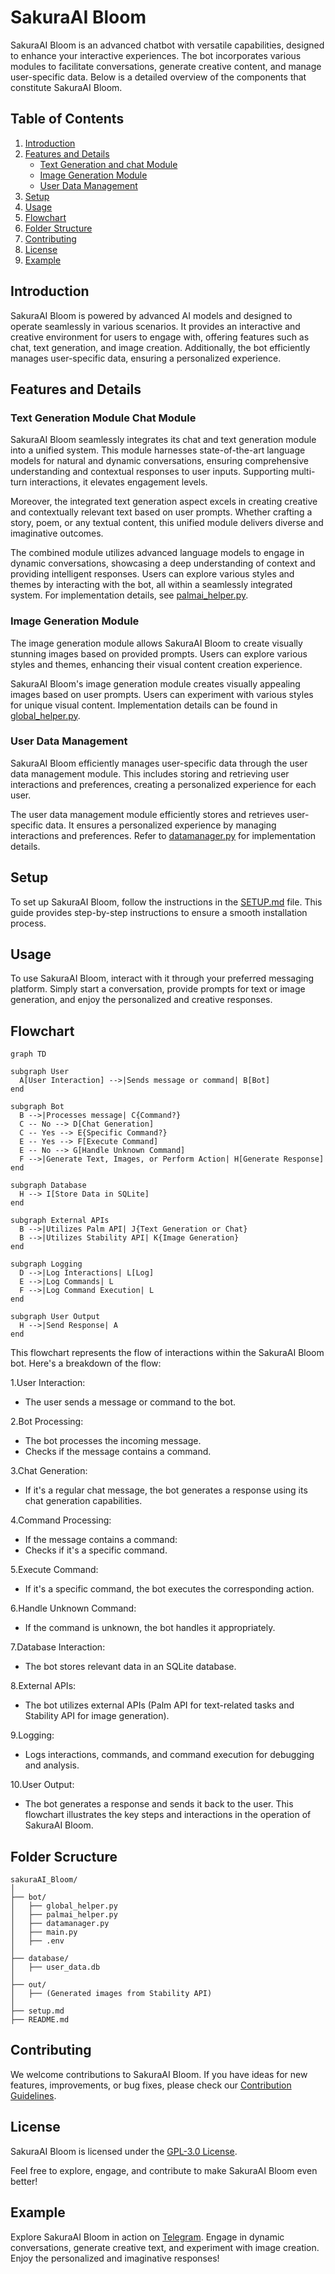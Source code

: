 # SakuraAI Bloom

SakuraAI Bloom is an advanced chatbot with versatile capabilities, designed to enhance your interactive experiences. The bot incorporates various modules to facilitate conversations, generate creative content, and manage user-specific data. Below is a detailed overview of the components that constitute SakuraAI Bloom.

## Table of Contents

1. [Introduction](#introduction)
2. [Features and Details](#features-and-details)
    - [Text Generation and chat  Module](#text-generation-module-chat-module)
    - [Image Generation Module](#image-generation-module)
    - [User Data Management](#user-data-management)
3. [Setup](#setup)
4. [Usage](#usage)
5. [Flowchart](#flowchart)
6. [Folder Structure](#folder-scructure)
7. [Contributing](#contributing)
8. [License](#license)
9. [Example](#example)

## Introduction

SakuraAI Bloom is powered by advanced AI models and designed to operate seamlessly in various scenarios. It provides an interactive and creative environment for users to engage with, offering features such as chat, text generation, and image creation. Additionally, the bot efficiently manages user-specific data, ensuring a personalized experience.

## Features and Details

### Text Generation Module Chat Module

SakuraAI Bloom seamlessly integrates its chat and text generation module into a unified system. This module harnesses state-of-the-art language models for natural and dynamic conversations, ensuring comprehensive understanding and contextual responses to user inputs. Supporting multi-turn interactions, it elevates engagement levels.

Moreover, the integrated text generation aspect excels in creating creative and contextually relevant text based on user prompts. Whether crafting a story, poem, or any textual content, this unified module delivers diverse and imaginative outcomes.

The combined module utilizes advanced language models to engage in dynamic conversations, showcasing a deep understanding of context and providing intelligent responses. Users can explore various styles and themes by interacting with the bot, all within a seamlessly integrated system. For implementation details, see [palmai_helper.py](bot/palmai_helper.py).

### Image Generation Module

The image generation module allows SakuraAI Bloom to create visually stunning images based on provided prompts. Users can explore various styles and themes, enhancing their visual content creation experience.

SakuraAI Bloom's image generation module creates visually appealing images based on user prompts. Users can experiment with various styles for unique visual content. Implementation details can be found in [global_helper.py](bot/global_helper.py).

### User Data Management

SakuraAI Bloom efficiently manages user-specific data through the user data management module. This includes storing and retrieving user interactions and preferences, creating a personalized experience for each user.

The user data management module efficiently stores and retrieves user-specific data. It ensures a personalized experience by managing interactions and preferences. Refer to [datamanager.py](bot/datamanager.py) for implementation details.

## Setup

To set up SakuraAI Bloom, follow the instructions in the [SETUP.md](SETUP.md) file. This guide provides step-by-step instructions to ensure a smooth installation process.

## Usage

To use SakuraAI Bloom, interact with it through your preferred messaging platform. Simply start a conversation, provide prompts for text or image generation, and enjoy the personalized and creative responses.

## Flowchart

```mermaid
graph TD

subgraph User
  A[User Interaction] -->|Sends message or command| B[Bot]
end

subgraph Bot
  B -->|Processes message| C{Command?}
  C -- No --> D[Chat Generation]
  C -- Yes --> E{Specific Command?}
  E -- Yes --> F[Execute Command]
  E -- No --> G[Handle Unknown Command]
  F -->|Generate Text, Images, or Perform Action| H[Generate Response]
end

subgraph Database
  H --> I[Store Data in SQLite]
end

subgraph External APIs
  B -->|Utilizes Palm API| J{Text Generation or Chat}
  B -->|Utilizes Stability API| K{Image Generation}
end

subgraph Logging
  D -->|Log Interactions| L[Log]
  E -->|Log Commands| L
  F -->|Log Command Execution| L
end

subgraph User Output
  H -->|Send Response| A
end
```

This flowchart represents the flow of interactions within the SakuraAI Bloom bot. Here's a breakdown of the flow:

1.User Interaction:

- The user sends a message or command to the bot.

2.Bot Processing:

- The bot processes the incoming message.
- Checks if the message contains a command.

3.Chat Generation:

- If it's a regular chat message, the bot generates a response using its chat generation capabilities.

4.Command Processing:

- If the message contains a command:
- Checks if it's a specific command.

5.Execute Command:

- If it's a specific command, the bot executes the corresponding action.

6.Handle Unknown Command:

- If the command is unknown, the bot handles it appropriately.

7.Database Interaction:

- The bot stores relevant data in an SQLite database.

8.External APIs:

- The bot utilizes external APIs (Palm API for text-related tasks and Stability API for image generation).

9.Logging:

- Logs interactions, commands, and command execution for debugging and analysis.

10.User Output:

- The bot generates a response and sends it back to the user.
This flowchart illustrates the key steps and interactions in the operation of SakuraAI Bloom.

## Folder Scructure

```text
sakuraAI_Bloom/
│
├── bot/
│   ├── global_helper.py
│   ├── palmai_helper.py
│   ├── datamanager.py
│   ├── main.py
│   ├── .env
│
├── database/
│   ├── user_data.db
│
├── out/
│   ├── (Generated images from Stability API)
│
├── setup.md
├── README.md
```

## Contributing

We welcome contributions to SakuraAI Bloom. If you have ideas for new features, improvements, or bug fixes, please check our [Contribution Guidelines](CONTRIBUTING.md).

## License

SakuraAI Bloom is licensed under the [GPL-3.0 License](LICENSE.md).

Feel free to explore, engage, and contribute to make SakuraAI Bloom even better!

## Example

Explore SakuraAI Bloom in action on [Telegram](https://t.me/SakuraAI_bot). Engage in dynamic conversations, generate creative text, and experiment with image creation. Enjoy the personalized and imaginative responses!
